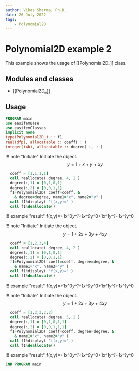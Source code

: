 ```yaml
---
author: Vikas Sharma, Ph.D.
date: 26 July 2022
tags:
    - Polynomial2D
---
```


# Polynomial2D example 2

This example shows the usage of [[Polynomial2D_]] class.

## Modules and classes

- [[Polynomial2D_]]

## Usage

```fortran
PROGRAM main
use easifemBase
use easifemClasses
implicit none
type(Polynomial2D_) :: f1
real(dfp), allocatable :: coeff( : )
integer(i4b), allocatable :: degree( :, : )
```

!!! note "Initiate"
    Initiate the object.
$$
y=1+x+y+xy
$$

```fortran
  coeff = [1,1,1,1]
  call reallocate( degree, 4, 2 )
  degree(:,1) = [0,1,0,1]
  degree(:,2) = [0,0,1,1]
  f1=Polynomial2D( coeff=coeff, &
    & degree=degree, name1="x", name2="y" )
  call f1%display( 'f(x,y)=' )
  call f1%deallocate()
```

!!! example "result"
    f(x,y)=+1x^0*y^1+1x^0*y^0+1x^1*y^1+1x^1*y^0

!!! note "Initiate"
    Initiate the object.
$$
y=1+2x+3y+4xy
$$

```fortran
  coeff = [1,2,3,4]
  call reallocate( degree, 4, 2 )
  degree(:,1) = [0,1,0,1]
  degree(:,2) = [0,0,1,1]
  f1=Polynomial2D( coeff=coeff, degree=degree, &
    & name1="x", name2="y" )
  call f1%display( 'f(x,y)=' )
  call f1%deallocate()
```

!!! example "result"
    f(x,y)=+1x^0*y^1+1x^0*y^0+1x^1*y^1+1x^1*y^0

!!! note "Initiate"
    Initiate the object.
$$
y=1+2x+3y+4xy
$$

```fortran
  coeff = [1,2,3,2,2]
  call reallocate( degree, 5, 2 )
  degree(:,1) = [0,1,0,1,1]
  degree(:,2) = [0,0,1,1,1]
  f1=Polynomial2D( coeff=coeff, degree=degree, &
    & name1="x", name2="y" )
  call f1%display( 'f(x,y)=' )
  call f1%deallocate()
```

!!! example "result"
    f(x,y)=+1x^0*y^1+1x^0*y^0+1x^1*y^1+1x^1*y^0

```fortran
END PROGRAM main
```
